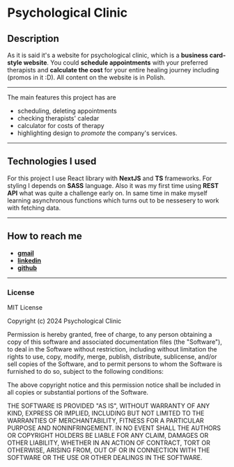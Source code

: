 Psychological Clinic
==========================

## Description

As it is said it's a website for psychological clinic, which is a **business card-style website**. 
You could **schedule appointments** with your preferred therapists and **calculate the cost** for your entire healing journey including (promos in it :D). 
All content on the website is in Polish.

****

The main features this project has are
+ scheduling, deleting appointments
+ checking therapists' caledar
+ calculator for costs of therapy 
+ highlighting design to *promote* the company's services.

****

## Technologies I used

For this project I use React library with **NextJS** and **TS** frameworks. For styling I depends on **SASS** language. 
Also it was my first time using **REST API** what was quite a challenge early on. In same time in make myself 
learning asynchronous functions which turns out to be nessesery to work with fetching data.

****

## How to reach me

+ [**gmail**](maja.miaskiewicz@gmail.com)
+ [**linkedin**](https://www.linkedin.com/in/maja-mi%C4%85skiewicz/)
+ [**github**](https://github.com/mavjz28)

****

### License

MIT License

Copyright (c) 2024 Psychological Clinic

Permission is hereby granted, free of charge, to any person obtaining a copy
of this software and associated documentation files (the "Software"), to deal
in the Software without restriction, including without limitation the rights
to use, copy, modify, merge, publish, distribute, sublicense, and/or sell
copies of the Software, and to permit persons to whom the Software is
furnished to do so, subject to the following conditions:

The above copyright notice and this permission notice shall be included in all
copies or substantial portions of the Software.

THE SOFTWARE IS PROVIDED "AS IS", WITHOUT WARRANTY OF ANY KIND, EXPRESS OR
IMPLIED, INCLUDING BUT NOT LIMITED TO THE WARRANTIES OF MERCHANTABILITY,
FITNESS FOR A PARTICULAR PURPOSE AND NONINFRINGEMENT. IN NO EVENT SHALL THE
AUTHORS OR COPYRIGHT HOLDERS BE LIABLE FOR ANY CLAIM, DAMAGES OR OTHER
LIABILITY, WHETHER IN AN ACTION OF CONTRACT, TORT OR OTHERWISE, ARISING FROM,
OUT OF OR IN CONNECTION WITH THE SOFTWARE OR THE USE OR OTHER DEALINGS IN THE
SOFTWARE.
